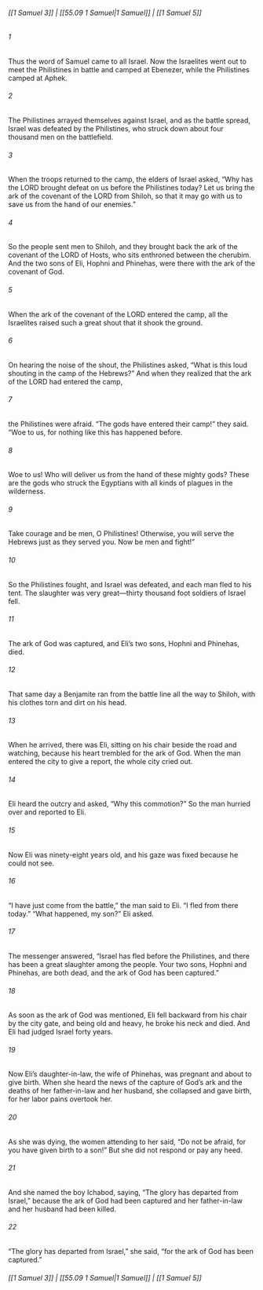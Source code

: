 
###### [[1 Samuel 3]] | [[55.09 1 Samuel|1 Samuel]] | [[1 Samuel 5]]

###### 1
Thus the word of Samuel came to all Israel. Now the Israelites went out to meet the Philistines in battle and camped at Ebenezer, while the Philistines camped at Aphek.
###### 2
The Philistines arrayed themselves against Israel, and as the battle spread, Israel was defeated by the Philistines, who struck down about four thousand men on the battlefield.
###### 3
When the troops returned to the camp, the elders of Israel asked, “Why has the LORD brought defeat on us before the Philistines today? Let us bring the ark of the covenant of the LORD from Shiloh, so that it may go with us to save us from the hand of our enemies.”
###### 4
So the people sent men to Shiloh, and they brought back the ark of the covenant of the LORD of Hosts, who sits enthroned between the cherubim. And the two sons of Eli, Hophni and Phinehas, were there with the ark of the covenant of God.
###### 5
When the ark of the covenant of the LORD entered the camp, all the Israelites raised such a great shout that it shook the ground.
###### 6
On hearing the noise of the shout, the Philistines asked, “What is this loud shouting in the camp of the Hebrews?” And when they realized that the ark of the LORD had entered the camp,
###### 7
the Philistines were afraid. “The gods have entered their camp!” they said. “Woe to us, for nothing like this has happened before.
###### 8
Woe to us! Who will deliver us from the hand of these mighty gods? These are the gods who struck the Egyptians with all kinds of plagues in the wilderness.
###### 9
Take courage and be men, O Philistines! Otherwise, you will serve the Hebrews just as they served you. Now be men and fight!”
###### 10
So the Philistines fought, and Israel was defeated, and each man fled to his tent. The slaughter was very great—thirty thousand foot soldiers of Israel fell.
###### 11
The ark of God was captured, and Eli’s two sons, Hophni and Phinehas, died.
###### 12
That same day a Benjamite ran from the battle line all the way to Shiloh, with his clothes torn and dirt on his head.
###### 13
When he arrived, there was Eli, sitting on his chair beside the road and watching, because his heart trembled for the ark of God. When the man entered the city to give a report, the whole city cried out.
###### 14
Eli heard the outcry and asked, “Why this commotion?” So the man hurried over and reported to Eli.
###### 15
Now Eli was ninety-eight years old, and his gaze was fixed because he could not see.
###### 16
“I have just come from the battle,” the man said to Eli. “I fled from there today.” “What happened, my son?” Eli asked.
###### 17
The messenger answered, “Israel has fled before the Philistines, and there has been a great slaughter among the people. Your two sons, Hophni and Phinehas, are both dead, and the ark of God has been captured.”
###### 18
As soon as the ark of God was mentioned, Eli fell backward from his chair by the city gate, and being old and heavy, he broke his neck and died. And Eli had judged Israel forty years.
###### 19
Now Eli’s daughter-in-law, the wife of Phinehas, was pregnant and about to give birth. When she heard the news of the capture of God’s ark and the deaths of her father-in-law and her husband, she collapsed and gave birth, for her labor pains overtook her.
###### 20
As she was dying, the women attending to her said, “Do not be afraid, for you have given birth to a son!” But she did not respond or pay any heed.
###### 21
And she named the boy Ichabod, saying, “The glory has departed from Israel,” because the ark of God had been captured and her father-in-law and her husband had been killed.
###### 22
“The glory has departed from Israel,” she said, “for the ark of God has been captured.”

###### [[1 Samuel 3]] | [[55.09 1 Samuel|1 Samuel]] | [[1 Samuel 5]]
